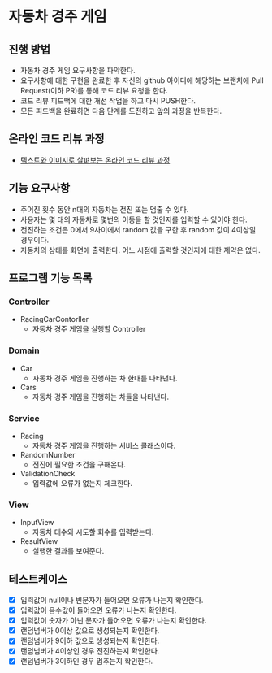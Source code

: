 # 자동차 경주 게임
## 진행 방법
* 자동차 경주 게임 요구사항을 파악한다.
* 요구사항에 대한 구현을 완료한 후 자신의 github 아이디에 해당하는 브랜치에 Pull Request(이하 PR)를 통해 코드 리뷰 요청을 한다.
* 코드 리뷰 피드백에 대한 개선 작업을 하고 다시 PUSH한다.
* 모든 피드백을 완료하면 다음 단계를 도전하고 앞의 과정을 반복한다.

## 온라인 코드 리뷰 과정
* [텍스트와 이미지로 살펴보는 온라인 코드 리뷰 과정](https://github.com/next-step/nextstep-docs/tree/master/codereview)

## 기능 요구사항
* 주어진 횟수 동안 n대의 자동차는 전진 또는 멈출 수 있다.
* 사용자는 몇 대의 자동차로 몇번의 이동을 할 것인지를 입력할 수 있어야 한다.
* 전진하는 조건은 0에서 9사이에서 random 값을 구한 후 random 값이 4이상일 경우이다.
* 자동차의 상태를 화면에 출력한다. 어느 시점에 출력할 것인지에 대한 제약은 없다.

## 프로그램 기능 목록
### Controller
* RacingCarContorller
  * 자동차 경주 게임을 실행할 Controller
### Domain
* Car
  * 자동차 경주 게임을 진행하는 차 한대를 나타낸다.
* Cars
  * 자동차 경주 게임을 진행하는 차들을 나타낸다.
### Service
* Racing
  * 자동차 경주 게임을 진행하는 서비스 클래스이다.
* RandomNumber
  * 전진에 필요한 조건을 구해온다.
* ValidationCheck
  * 입력값에 오류가 없는지 체크한다.
### View
* InputView
  * 자동차 대수와 시도할 회수를 입력받는다.
* ResultView
  * 실행한 결과를 보여준다.
## 테스트케이스
- [x] 입력값이 null이나 빈문자가 들어오면 오류가 나는지 확인한다.
- [x] 입력값이 음수값이 들어오면 오류가 나는지 확인한다.
- [x] 입력값이 숫자가 아닌 문자가 들어오면 오류가 나는지 확인한다.
- [x] 랜덤넘버가 0이상 값으로 생성되는지 확인한다.
- [x] 랜덤넘버가 9이하 값으로 생성되는지 확인한다.
- [x] 랜덤넘버가 4이상인 경우 전진하는지 확인한다.
- [x] 랜덤넘버가 3이하인 경우 멈추는지 확인한다.

